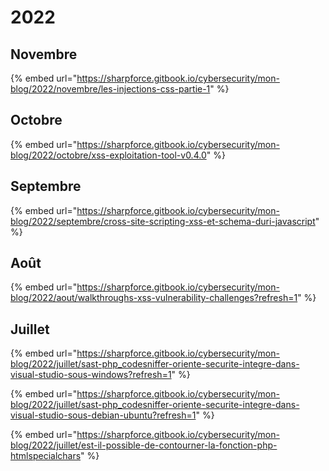 # 2022

## Novembre

{% embed url="https://sharpforce.gitbook.io/cybersecurity/mon-blog/2022/novembre/les-injections-css-partie-1" %}

## Octobre

{% embed url="https://sharpforce.gitbook.io/cybersecurity/mon-blog/2022/octobre/xss-exploitation-tool-v0.4.0" %}

## Septembre

{% embed url="https://sharpforce.gitbook.io/cybersecurity/mon-blog/2022/septembre/cross-site-scripting-xss-et-schema-duri-javascript" %}

## Août

{% embed url="https://sharpforce.gitbook.io/cybersecurity/mon-blog/2022/aout/walkthroughs-xss-vulnerability-challenges?refresh=1" %}

## Juillet

{% embed url="https://sharpforce.gitbook.io/cybersecurity/mon-blog/2022/juillet/sast-php_codesniffer-oriente-securite-integre-dans-visual-studio-sous-windows?refresh=1" %}

{% embed url="https://sharpforce.gitbook.io/cybersecurity/mon-blog/2022/juillet/sast-php_codesniffer-oriente-securite-integre-dans-visual-studio-sous-debian-ubuntu?refresh=1" %}

{% embed url="https://sharpforce.gitbook.io/cybersecurity/mon-blog/2022/juillet/est-il-possible-de-contourner-la-fonction-php-htmlspecialchars" %}
